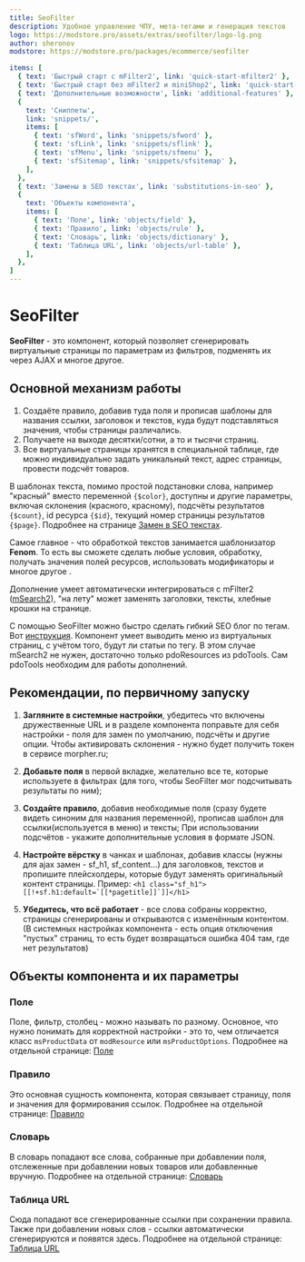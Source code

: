 ```yaml
---
title: SeoFilter
description: Удобное управление ЧПУ, мета-тегами и генерация текстов
logo: https://modstore.pro/assets/extras/seofilter/logo-lg.png
author: sheronov
modstore: https://modstore.pro/packages/ecommerce/seofilter

items: [
  { text: 'Быстрый старт с mFilter2', link: 'quick-start-mfilter2' },
  { text: 'Быстрый старт без mFilter2 и miniShop2', link: 'quick-start-without-mfilter2-and-minishop2' },
  { text: 'Дополнительные возможности', link: 'additional-features' },
  {
    text: 'Сниппеты',
    link: 'snippets/',
    items: [
      { text: 'sfWord', link: 'snippets/sfword' },
      { text: 'sfLink', link: 'snippets/sflink' },
      { text: 'sfMenu', link: 'snippets/sfmenu' },
      { text: 'sfSitemap', link: 'snippets/sfsitemap' },
    ],
  },
  { text: 'Замены в SEO текстах', link: 'substitutions-in-seo' },
  {
    text: 'Объекты компонента',
    items: [
      { text: 'Поле', link: 'objects/field' },
      { text: 'Правило', link: 'objects/rule' },
      { text: 'Словарь', link: 'objects/dictionary' },
      { text: 'Таблица URL', link: 'objects/url-table' },
    ],
  },
]
---
```

# SeoFilter

**SeoFilter** - это компонент, который позволяет сгенерировать виртуальные страницы по параметрам из фильтров, подменять их через AJAX и многое другое.

## Основной механизм работы

1. Создаёте правило, добавив туда поля и прописав шаблоны для названия ссылки, заголовок и текстов, куда будут подставляться значения, чтобы страницы различались.
2. Получаете на выходе десятки/сотни, а то и тысячи страниц.
3. Все виртуальные страницы хранятся в специальной таблице, где можно индивидуально задать уникальный текст, адрес страницы, провести подсчёт товаров.

В шаблонах текста, помимо простой подстановки слова, например "красный" вместо переменной `{$color}`, доступны и другие параметры, включая склонения (красного, красному), подсчёты результатов `{$count}`, id ресурса `{$id}`, текущий номер страницы результатов `{$page}`. Подробнее на странице [Замен в SEO текстах][3].

Самое главное - что обработкой текстов занимается шаблонизатор **Fenom**. То есть вы сможете сделать любые условия, обработку, получать значения полей ресурсов, использовать модификаторы и многое другое .

Дополнение умеет автоматически интегрироваться с mFilter2 ([mSearch2][1]), "на лету" может заменять заголовки, тексты, хлебные крошки на странице.

С помощью SeoFilter можно быстро сделать гибкий SEO блог по тегам. Вот [инструкция][4]. Компонент умеет выводить меню из виртуальных страниц, с учётом того, будут ли статьи по тегу. В этом случае mSearch2 не нужен, достаточно только pdoResources из pdoTools. Сам pdoTools необходим для работы дополнений.

## Рекомендации, по первичному запуску

1. **Загляните в системные настройки**, убедитесь что включены дружественные URL и в разделе компонента поправьте для себя настройки - поля для замен по умолчанию, подсчёты и другие опции. Чтобы активировать склонения - нужно будет получить токен в сервисе morpher.ru;

2. **Добавьте поля** в первой вкладке, желательно все те, которые используете в фильтрах (для того, чтобы SeoFilter мог подсчитывать результаты по ним);

3. **Создайте правило**, добавив необходимые поля (сразу будете видеть синоним для названия переменной), прописав шаблон для ссылки(используется в меню) и тексты; При использовании подсчётов - укажите дополнительные условия в формате JSON.

4. **Настройте вёрстку** в чанках и шаблонах, добавив классы (нужны для ajax замен - sf_h1, sf_content...) для заголовков, текстов и пропишите плейсхолдеры, которые будут заменять оригинальный контент страницы. Пример: ``<h1 class="sf_h1">[[!+sf.h1:default=`[[*pagetitle]]`]]</h1>``

5. **Убедитесь, что всё работает** - все слова собраны корректно, страницы сгенерированы и открываются с изменённым контентом. (В системных настройках компонента - есть опция отключения "пустых" страниц, то есть будет возвращаться ошибка 404 там, где нет результатов)

## Объекты компонента и их параметры

### **Поле**

Поле, фильтр, столбец - можно называть по разному. Основное, что нужно понимать для корректной настройки - это то, чем отличается класс `msProductData` от `modResource` или `msProductOptions`. Подробнее на отдельной странице: [Поле][6]

### **Правило**

Это основная сущность компонента, которая связывает страницу, поля и значения для формирования ссылок. Подробнее на отдельной странице: [Правило][7]

### **Словарь**

В словарь попадают все слова, собранные при добавлении поля, отслеженные при добавлении новых товаров или добавленные вручную. Подробнее на отдельной странице: [Словарь][8]

### **Таблица URL**

Сюда попадают все сгенерированные ссылки при сохранении правила. Также при добавлении новых слов - ссылки автоматически сгенерируются и появятся здесь. Подробнее на отдельной странице: [Таблица URL][9]

[1]: /components/msearch2/
[3]: /components/seofilter/substitutions-in-seo
[4]: /components/seofilter/quick-start-without-mfilter2-and-minishop2
[6]: /components/seofilter/objects/field
[7]: /components/seofilter/objects/rule
[8]: /components/seofilter/objects/dictionary
[9]: /components/seofilter/objects/url-table
